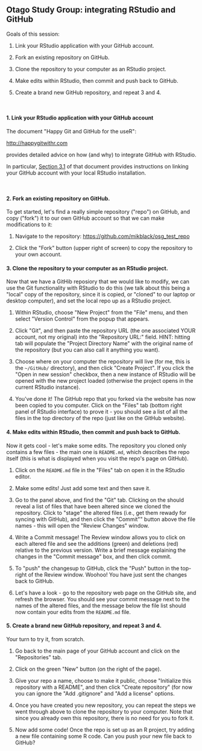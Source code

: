 ## Otago Study Group: integrating RStudio and GitHub

Goals of this session:

1. Link your RStudio application with your GitHub account.

2. Fork an existing repository on GitHub.

3. Clone the repository to your computer as an RStudio project.

4. Make edits within RStudio, then commit and push back to GitHub.

5. Create a brand new GitHub repository, and repeat 3 and 4.

<BR>

#### 1. Link your RStudio application with your GitHub account

The document "Happy Git and GitHub for the useR":

http://happygitwithr.com

provides detailed advice on how (and why) to integrate GitHub with RStudio.

In particular, [Section 3.1](http://happygitwithr.com/workshops.html#pre-workshop-set-up) of that document provides instructions on linking your GitHub account with your local RStudio installation.

<BR>

#### 2. Fork an existing repository on GitHub.

To get started, let's find a really simple repository ("repo") on GitHub, and copy 
("fork") it to our own GitHub account so that we can make modifications to it:

1. Navigate to the repository: https://github.com/mikblack/osg_test_repo

2. Click the "Fork" button (upper right of screen) to copy the repository to your own account.

#### 3. Clone the repository to your computer as an RStudio project.

Now that we have a GitHib reposiory that we would like to modify, we can use the 
Git functionality with RStudio to do this (we talk about this being a "local" copy of the repository, since it is copied, or "cloned" to our laptop or desktop computer), and set the local repo up as a RStudio project.

1. Within RStudio, choose "New Project" from the "File" menu, and then select "Version Control"
from the popup that appears.  

2. Click "Git", and then paste the repository URL (the one associated YOUR account, not my original) into the "Repository URL:" field.  HINT: hitting tab will populate the "Project Directory Name" with the original name of the repository (but you can also call it anything you want).  

3. Choose where on your computer the repository will live (for me, this is the `~/GitHub/` directory), and then click "Create Project". If you click the "Open in new session" checkbox, then a new instance of RStudio will be opened with the new project loaded (otherwise the project opens in the current RStudio instance).

4. You've done it! The GitHub repo that you forked via the website has now been copied to you  computer. Click on the "Files" tab (bottom right panel of RStudio interface) to prove it - you should see a list of all the files in the top directory of the repo (just like on the GitHub website).

#### 4. Make edits within RStudio, then commit and push back to GitHub.

Now it gets cool - let's make some edits.  The repository you cloned only contains a few files - the main one is `README.md`, which describes the repo itself (this is what is displayed when you visit the repo's page on GitHub).

1. Click on the `README.md` file in the "Files" tab on open it in the RStudio editor.

2. Make some edits!  Just add some text and then save it.

3. Go to the panel above, and find the "Git" tab.  Clicking on the should reveal a list of files that have been altered since we cloned the repository.  Click to "stage" the altered files (i.e., get them rewady for syncing with GitHub), and then click the "Commit"" button above the file names - this will open the "Review Changes" window.

4. Write a Commit message!  The Review window allows you to click on each altered file and see the additions (green) and deletions (red) relative to the previous version.  Write a brief message explaining the changes in the "Commit message" box, and then click commit.

5. To "push" the changesup to GitHub, click the "Push" button in the top-right of the Review window.  Woohoo!  You have just sent the changes back to GitHub.  

6. Let's have a look - go to the repository web page on the GitHub site, and refresh the browser.  You should see your commit message next to the names of the altered files, and the message below the file list should now contain your edits from the `README.md` file.

#### 5. Create a brand new GitHub repository, and repeat 3 and 4.

Your turn to try it, from scratch.  

1. Go back to the main page of your GitHub account and click on the "Repositories" tab.

2. Click on the green "New" button (on the right of the page).

3. Give your repo a name, choose to make it public, choose "Initialize this repository with a README", and then click "Create repository" (for now you can ignore the "Add .gitignore" and "Add a license" options.

4. Once you have created you new repository, you can repeat the steps we went through above to clone the repository to your computer.  Note that since you already own this repository, there is no need for you to fork it.

5. Now add some code!  Once the repo is set up as an R project, try adding a new file containing some R code.  Can you push your new file back to GitHub?  


